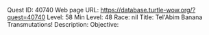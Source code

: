 Quest ID: 40740
Web page URL: https://database.turtle-wow.org/?quest=40740
Level: 58
Min Level: 48
Race: nil
Title: Tel'Abim Banana Transmutations!
Description: 
Objective: 

